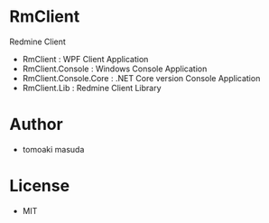 # RmClient

Redmine Client

- RmClient : WPF Client Application
- RmClient.Console : Windows Console Application
- RmClient.Console.Core : .NET Core version Console Application
- RmClient.Lib : Redmine Client Library

# Author 

- tomoaki masuda 

# License

- MIT


